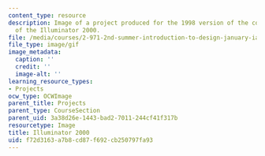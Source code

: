 ```yaml
---
content_type: resource
description: Image of a project produced for the 1998 version of the course. CAD model
  of the Illuminator 2000.
file: /media/courses/2-971-2nd-summer-introduction-to-design-january-iap-2003/f72d3163a7b8cd87f692cb250797fa93_98_desk_drawer_illuminator.gif
file_type: image/gif
image_metadata:
  caption: ''
  credit: ''
  image-alt: ''
learning_resource_types:
- Projects
ocw_type: OCWImage
parent_title: Projects
parent_type: CourseSection
parent_uid: 3a38d26e-1443-bad2-7011-244cf41f317b
resourcetype: Image
title: Illuminator 2000
uid: f72d3163-a7b8-cd87-f692-cb250797fa93
---
```

